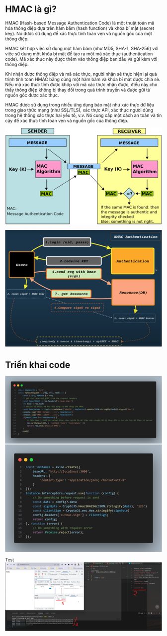 # HMAC là gì?
HMAC (Hash-based Message Authentication Code) là một thuật toán mã hóa thông điệp dựa trên hàm băm (hash function) và khóa bí mật (secret key). Nó được sử dụng để xác thực tính toàn vẹn và nguồn gốc của một thông điệp.

HMAC kết hợp việc sử dụng một hàm băm (như MD5, SHA-1, SHA-256) với việc sử dụng một khóa bí mật để tạo ra một mã xác thực (authentication code). Mã xác thực này được thêm vào thông điệp ban đầu và gửi kèm với thông điệp.

Khi nhận được thông điệp và mã xác thực, người nhận sẽ thực hiện lại quá trình tính toán HMAC bằng cùng một hàm băm và khóa bí mật được chia sẻ. Nếu mã xác thực tính được khớp với mã xác thực nhận được, điều này cho thấy thông điệp không bị thay đổi trong quá trình truyền và được gửi từ nguồn gốc được xác thực.

HMAC được sử dụng trong nhiều ứng dụng bảo mật như xác thực dữ liệu trong giao thức mạng (như SSL/TLS), xác thực API, xác thực người dùng trong hệ thống xác thực hai yếu tố, v.v. Nó cung cấp một cách an toàn và tin cậy để xác thực tính toàn vẹn và nguồn gốc của thông điệp.

![](./images/hmac.png)

![](./images/hmac-2.png)

# Triển khai code

![](./images/hmac-code.png)
![](./images/hmac-code-fe.png)

Test
![](./images/hmac-result.png)